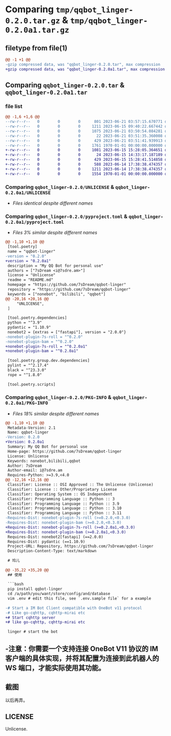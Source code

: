 # Comparing `tmp/qqbot_linger-0.2.0.tar.gz` & `tmp/qqbot_linger-0.2.0a1.tar.gz`

## filetype from file(1)

```diff
@@ -1 +1 @@
-gzip compressed data, was "qqbot_linger-0.2.0.tar", max compression
+gzip compressed data, was "qqbot_linger-0.2.0a1.tar", max compression
```

## Comparing `qqbot_linger-0.2.0.tar` & `qqbot_linger-0.2.0a1.tar`

### file list

```diff
@@ -1,6 +1,6 @@
--rw-r--r--   0        0        0      801 2023-06-21 03:57:15.670771 qqbot_linger-0.2.0/README.md
--rw-r--r--   0        0        0     1211 2023-06-15 09:40:22.667442 qqbot_linger-0.2.0/UNLICENSE
--rw-r--r--   0        0        0     1075 2023-06-21 03:50:54.084281 qqbot_linger-0.2.0/pyproject.toml
--rw-r--r--   0        0        0       22 2023-06-21 03:51:35.360008 qqbot_linger-0.2.0/qqbot_linger/__init__.py
--rw-r--r--   0        0        0      429 2023-06-21 03:51:41.939913 qqbot_linger-0.2.0/qqbot_linger/main.py
--rw-r--r--   0        0        0     1761 1970-01-01 00:00:00.000000 qqbot_linger-0.2.0/PKG-INFO
+-rw-r--r--   0        0        0     1081 2023-06-15 15:28:05.364651 qqbot_linger-0.2.0a1/pyproject.toml
+-rw-r--r--   0        0        0       24 2023-06-15 14:33:17.187189 qqbot_linger-0.2.0a1/qqbot_linger/__init__.py
+-rw-r--r--   0        0        0      429 2023-06-15 15:28:41.514858 qqbot_linger-0.2.0a1/qqbot_linger/main.py
+-rw-r--r--   0        0        0      588 2023-06-14 17:38:38.474357 qqbot_linger-0.2.0a1/README.md
+-rw-r--r--   0        0        0     1211 2023-06-14 17:38:38.474357 qqbot_linger-0.2.0a1/UNLICENSE
+-rw-r--r--   0        0        0     1554 1970-01-01 00:00:00.000000 qqbot_linger-0.2.0a1/PKG-INFO
```

### Comparing `qqbot_linger-0.2.0/UNLICENSE` & `qqbot_linger-0.2.0a1/UNLICENSE`

 * *Files identical despite different names*

### Comparing `qqbot_linger-0.2.0/pyproject.toml` & `qqbot_linger-0.2.0a1/pyproject.toml`

 * *Files 3% similar despite different names*

```diff
@@ -1,10 +1,10 @@
 [tool.poetry]
 name = "qqbot-linger"
-version = "0.2.0"
+version = "0.2.0a1"
 description = "My QQ Bot for personal use"
 authors = ["7sDream <i@7sdre.am>"]
 license = "Unlicense"
 readme = "README.md"
 homepage = "https://github.com/7sDream/qqbot-linger"
 repository = "https://github.com/7sDream/qqbot-linger"
 keywords = ["nonebot", "bilibili", "qqbot"]
@@ -20,16 +20,16 @@
     "UNLICENSE",
 ]
 
 [tool.poetry.dependencies]
 python = "^3.9"
 pydantic = "1.10.9"
 nonebot2 = {extras = ["fastapi"], version = "2.0.0"}
-nonebot-plugin-7s-roll = "^0.2.0"
-nonebot-plugin-bam = "^0.2.0"
+nonebot-plugin-7s-roll = "^0.2.0a1"
+nonebot-plugin-bam = "^0.2.0a1"
 
 [tool.poetry.group.dev.dependencies]
 pylint = "^2.17.4"
 black = "^23.3.0"
 rope = "^1.8.0"
 
 [tool.poetry.scripts]
```

### Comparing `qqbot_linger-0.2.0/PKG-INFO` & `qqbot_linger-0.2.0a1/PKG-INFO`

 * *Files 18% similar despite different names*

```diff
@@ -1,10 +1,10 @@
 Metadata-Version: 2.1
 Name: qqbot-linger
-Version: 0.2.0
+Version: 0.2.0a1
 Summary: My QQ Bot for personal use
 Home-page: https://github.com/7sDream/qqbot-linger
 License: Unlicense
 Keywords: nonebot,bilibili,qqbot
 Author: 7sDream
 Author-email: i@7sdre.am
 Requires-Python: >=3.9,<4.0
@@ -12,16 +12,16 @@
 Classifier: License :: OSI Approved :: The Unlicense (Unlicense)
 Classifier: License :: Other/Proprietary License
 Classifier: Operating System :: OS Independent
 Classifier: Programming Language :: Python :: 3
 Classifier: Programming Language :: Python :: 3.9
 Classifier: Programming Language :: Python :: 3.10
 Classifier: Programming Language :: Python :: 3.11
-Requires-Dist: nonebot-plugin-7s-roll (>=0.2.0,<0.3.0)
-Requires-Dist: nonebot-plugin-bam (>=0.2.0,<0.3.0)
+Requires-Dist: nonebot-plugin-7s-roll (>=0.2.0a1,<0.3.0)
+Requires-Dist: nonebot-plugin-bam (>=0.2.0a1,<0.3.0)
 Requires-Dist: nonebot2[fastapi] (==2.0.0)
 Requires-Dist: pydantic (==1.10.9)
 Project-URL: Repository, https://github.com/7sDream/qqbot-linger
 Description-Content-Type: text/markdown
 
 # 玲儿
 
@@ -35,22 +35,20 @@
 ## 使用
 
 ```bash
 pip install qqbot-linger
 cd /a/path/you/want/store/config/and/database
 vim .env # edit this file, see `.env.sample file` for a example
 
-# Start a IM Bot Client compatible with OneBot v11 protocol
-# Like go-cqhttp, cqhttp-mirai etc
+# Start cqhttp server
+# like go-cqhttp, cqhttp-mirai etc
 
 linger # start the bot
 ```
 
-注意：你需要一个支持连接 OneBot V11 协议的 IM 客户端的具体实现，并将其配置为连接到此机器人的 WS 端口，才能实际使用其功能。
-
 ## 截图
 
 以后再弄。
 
 ## LICENSE
 
 Unlicense.
```

